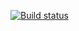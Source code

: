 [![Build status](https://ci.appveyor.com/api/projects/status/ndttwt94s5t7mg26?svg=true)](https://ci.appveyor.com/project/SazonovDmitriy/ahj4testing)